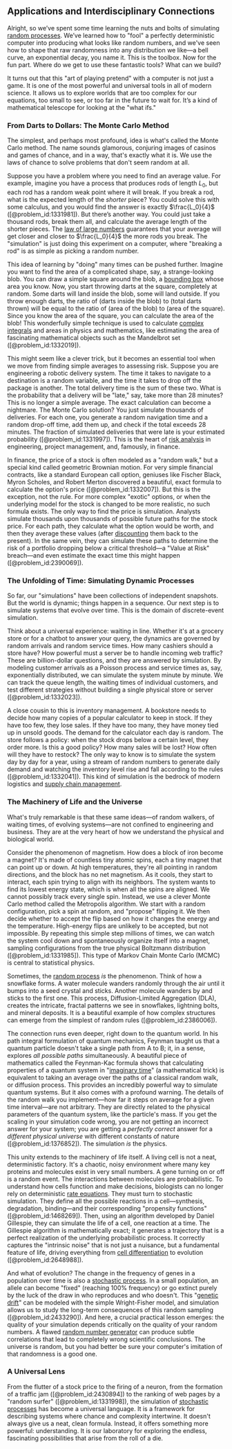 ## Applications and Interdisciplinary Connections

Alright, so we’ve spent some time learning the nuts and bolts of simulating [random processes](@article_id:267993). We’ve learned how to "fool" a perfectly deterministic computer into producing what looks like random numbers, and we've seen how to shape that raw randomness into any distribution we like—a bell curve, an exponential decay, you name it. This is the toolbox. Now for the fun part. Where do we get to use these fantastic tools? What can we build?

It turns out that this "art of playing pretend" with a computer is not just a game. It is one of the most powerful and universal tools in all of modern science. It allows us to explore worlds that are too complex for our equations, too small to see, or too far in the future to wait for. It’s a kind of mathematical telescope for looking at the "what ifs."

### From Darts to Dollars: The Monte Carlo Method

The simplest, and perhaps most profound, idea is what's called the Monte Carlo method. The name sounds glamorous, conjuring images of casinos and games of chance, and in a way, that's exactly what it is. We use the laws of chance to solve problems that don't seem random at all.

Suppose you have a problem where you need to find an average value. For example, imagine you have a process that produces rods of length $L_0$, but each rod has a random weak point where it will break. If you break a rod, what is the expected length of the *shorter* piece? You could solve this with some calculus, and you would find the answer is exactly $\frac{L_0}{4}$ ([@problem_id:1331981]). But there’s another way. You could just take a thousand rods, break them all, and calculate the average length of the shorter pieces. The [law of large numbers](@article_id:140421) guarantees that your average will get closer and closer to $\frac{L_0}{4}$ the more rods you break. The "simulation" is just doing this experiment on a computer, where "breaking a rod" is as simple as picking a random number.

This idea of learning by "doing" many times can be pushed further. Imagine you want to find the area of a complicated shape, say, a strange-looking blob. You can draw a simple square around the blob, a [bounding box](@article_id:634788) whose area you know. Now, you start throwing darts at the square, completely at random. Some darts will land inside the blob, some will land outside. If you throw enough darts, the ratio of (darts inside the blob) to (total darts thrown) will be equal to the ratio of (area of the blob) to (area of the square). Since you know the area of the square, you can calculate the area of the blob! This wonderfully simple technique is used to calculate [complex integrals](@article_id:202264) and areas in physics and mathematics, like estimating the area of fascinating mathematical objects such as the Mandelbrot set ([@problem_id:1332019]).

This might seem like a clever trick, but it becomes an essential tool when we move from finding simple averages to assessing risk. Suppose you are engineering a robotic delivery system. The time it takes to navigate to a destination is a random variable, and the time it takes to drop off the package is another. The total delivery time is the sum of these two. What is the probability that a delivery will be "late," say, take more than 28 minutes? This is no longer a simple average. The exact calculation can become a nightmare. The Monte Carlo solution? You just simulate thousands of deliveries. For each one, you generate a random navigation time and a random drop-off time, add them up, and check if the total exceeds 28 minutes. The fraction of simulated deliveries that were late is your estimated probability ([@problem_id:1331997]). This is the heart of [risk analysis](@article_id:140130) in engineering, project management, and, famously, in finance.

In finance, the price of a stock is often modeled as a "random walk," but a special kind called geometric Brownian motion. For very simple financial contracts, like a standard European call option, geniuses like Fischer Black, Myron Scholes, and Robert Merton discovered a beautiful, exact formula to calculate the option's price ([@problem_id:1332007]). But this is the exception, not the rule. For more complex "exotic" options, or when the underlying model for the stock is changed to be more realistic, no such formula exists. The only way to find the price is simulation. Analysts simulate thousands upon thousands of possible future paths for the stock price. For each path, they calculate what the option would be worth, and then they average these values (after [discounting](@article_id:138676) them back to the present). In the same vein, they can simulate these paths to determine the risk of a portfolio dropping below a critical threshold—a "Value at Risk" breach—and even estimate the exact time this might happen ([@problem_id:2390069]).

### The Unfolding of Time: Simulating Dynamic Processes

So far, our "simulations" have been collections of independent snapshots. But the world is dynamic; things happen in a sequence. Our next step is to simulate systems that evolve over time. This is the domain of discrete-event simulation.

Think about a universal experience: waiting in line. Whether it's at a grocery store or for a chatbot to answer your query, the dynamics are governed by random arrivals and random service times. How many cashiers should a store have? How powerful must a server be to handle incoming web traffic? These are billion-dollar questions, and they are answered by simulation. By modeling customer arrivals as a Poisson process and service times as, say, exponentially distributed, we can simulate the system minute by minute. We can track the queue length, the waiting times of individual customers, and test different strategies without building a single physical store or server ([@problem_id:1332023]).

A close cousin to this is inventory management. A bookstore needs to decide how many copies of a popular calculator to keep in stock. If they have too few, they lose sales. If they have too many, they have money tied up in unsold goods. The demand for the calculator each day is random. The store follows a policy: when the stock drops below a certain level, they order more. Is this a good policy? How many sales will be lost? How often will they have to restock? The only way to know is to simulate the system day by day for a year, using a stream of random numbers to generate daily demand and watching the inventory level rise and fall according to the rules ([@problem_id:1332041]). This kind of simulation is the bedrock of modern logistics and [supply chain management](@article_id:266152).

### The Machinery of Life and the Universe

What's truly remarkable is that these same ideas—of random walkers, of waiting times, of evolving systems—are not confined to engineering and business. They are at the very heart of how we understand the physical and biological world.

Consider the phenomenon of magnetism. How does a block of iron become a magnet? It's made of countless tiny atomic spins, each a tiny magnet that can point up or down. At high temperatures, they're all pointing in random directions, and the block has no net magnetism. As it cools, they start to interact, each spin trying to align with its neighbors. The system wants to find its lowest energy state, which is when all the spins are aligned. We cannot possibly track every single spin. Instead, we use a clever Monte Carlo method called the Metropolis algorithm. We start with a random configuration, pick a spin at random, and "propose" flipping it. We then decide whether to accept the flip based on how it changes the energy and the temperature. High-energy flips are unlikely to be accepted, but not impossible. By repeating this simple step millions of times, we can watch the system cool down and spontaneously organize itself into a magnet, sampling configurations from the true physical Boltzmann distribution ([@problem_id:1331985]). This type of Markov Chain Monte Carlo (MCMC) is central to statistical physics.

Sometimes, the [random process](@article_id:269111) *is* the phenomenon. Think of how a snowflake forms. A water molecule wanders randomly through the air until it bumps into a seed crystal and sticks. Another molecule wanders by and sticks to the first one. This process, Diffusion-Limited Aggregation (DLA), creates the intricate, fractal patterns we see in snowflakes, lightning bolts, and mineral deposits. It is a beautiful example of how complex structures can emerge from the simplest of random rules ([@problem_id:2386006]).

The connection runs even deeper, right down to the quantum world. In his path integral formulation of quantum mechanics, Feynman taught us that a quantum particle doesn't take a single path from A to B; it, in a sense, explores *all possible paths* simultaneously. A beautiful piece of mathematics called the Feynman-Kac formula shows that calculating properties of a quantum system in "[imaginary time](@article_id:138133)" (a mathematical trick) is equivalent to taking an average over the paths of a classical random walk, or diffusion process. This provides an incredibly powerful way to simulate quantum systems. But it also comes with a profound warning. The details of the random walk you implement—how far it steps on average for a given time interval—are not arbitrary. They are directly related to the physical parameters of the quantum system, like the particle's mass. If you get the scaling in your simulation code wrong, you are not getting an incorrect answer for your system; you are getting a *perfectly correct* answer for a *different physical universe* with different constants of nature ([@problem_id:1376852]). The simulation *is* the physics.

This unity extends to the machinery of life itself. A living cell is not a neat, deterministic factory. It's a chaotic, noisy environment where many key proteins and molecules exist in very small numbers. A gene turning on or off is a random event. The interactions between molecules are probabilistic. To understand how cells function and make decisions, biologists can no longer rely on deterministic [rate equations](@article_id:197658). They must turn to stochastic simulation. They define all the possible reactions in a cell—synthesis, degradation, binding—and their corresponding "propensity functions" ([@problem_id:1468269]). Then, using an algorithm developed by Daniel Gillespie, they can simulate the life of a cell, one reaction at a time. The Gillespie algorithm is mathematically exact; it generates a trajectory that is a perfect realization of the underlying probabilistic process. It correctly captures the "intrinsic noise" that is not just a nuisance, but a fundamental feature of life, driving everything from [cell differentiation](@article_id:274397) to evolution ([@problem_id:2648988]).

And what of evolution? The change in the frequency of genes in a population over time is also a [stochastic process](@article_id:159008). In a small population, an allele can become "fixed" (reaching 100% frequency) or go extinct purely by the luck of the draw in who reproduces and who doesn't. This "[genetic drift](@article_id:145100)" can be modeled with the simple Wright-Fisher model, and simulation allows us to study the long-term consequences of this random sampling ([@problem_id:2433290]). And here, a crucial practical lesson emerges: the quality of your simulation depends critically on the quality of your random numbers. A flawed [random number generator](@article_id:635900) can produce subtle correlations that lead to completely wrong scientific conclusions. The universe is random, but you had better be sure your computer's imitation of that randomness is a good one.

### A Universal Lens

From the flutter of a stock price to the firing of a neuron, from the formation of a traffic jam ([@problem_id:2430894]) to the ranking of web pages by a "random surfer" ([@problem_id:1331998]), the simulation of [stochastic processes](@article_id:141072) has become a universal language. It is a framework for describing systems where chance and complexity intertwine. It doesn't always give us a neat, clean formula. Instead, it offers something more powerful: understanding. It is our laboratory for exploring the endless, fascinating possibilities that arise from the roll of a die.